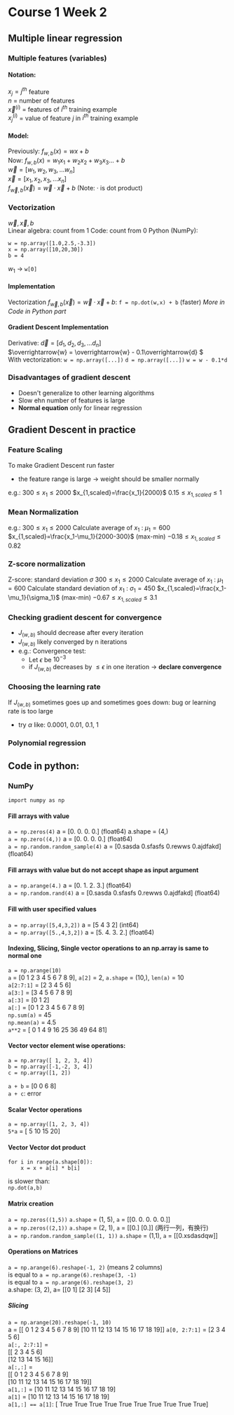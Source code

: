 # Course 1 Week 2

## Multiple linear regression

### Multiple features (variables)
#### Notation:
$x_j = j^{th}$ feature  
$n$ = number of features  
$\overrightarrow{x}^{(i)}$ = features of $i^{th}$ training example  
$x_j^{(i)}$ = value of feature $j$ in $i^{th}$ training example

#### Model:
Previously: $f_{w,b}(x) = wx + b$  
Now: $f_{w,b}(x) = w_1x_1 +w_2x_2+w_3x_3 ... + b$  
$\overrightarrow{w} = [w_1,w_2,w_3, ... w_n]$  
$\overrightarrow{x} = [x_1,x_2,x_3, ... x_n]$  
$f_{\overrightarrow{w},b}(\overrightarrow{x}) = \overrightarrow{w}·\overrightarrow{x} + b$ (Note: · is dot product)

### Vectorization
$\overrightarrow{w},\overrightarrow{x}, b$  
Linear algebra: count from 1
Code: count from 0
Python (NumPy):
```
w = np.array([1.0,2.5,-3.3])
x = np.array([10,20,30])
b = 4
```
$w_1$ -> `w[0]`  

#### Implementation
Vectorization $f_{\overrightarrow{w},b}(\overrightarrow{x}) = \overrightarrow{w}·\overrightarrow{x} + b$:
`f = np.dot(w,x) + b` (faster)
*More in Code in Python part*

#### Gradient Descent Implementation
Derivative: $\overrightarrow{d} = [d_1,d_2,d_3, ... d_n]$  
$\overrightarrow{w} = \overrightarrow{w} - 0.1\overrightarrow{d} $  
With vectorization:
`w = np.array([...])`
`d = np.array([...])`
`w = w - 0.1*d`

### Disadvantages of gradient descent
+ Doesn't generalize to other learning algorithms
+ Slow ehn number of features is large
+ **Normal equation** only for linear regression

## Gradient Descent in practice

### Feature Scaling
To make Gradient Descent run faster
+ the feature range is large -> weight should be smaller normally

e.g.:
$300\leq x_1 \leq 2000$
$x_{1,scaled}=\frac{x_1}{2000}$
$0.15 \leq x_{1,scaled} \leq 1$

### Mean Normalization
e.g.:
$300\leq x_1 \leq 2000$
Calculate average of $x_1$ : $\mu_1 = 600$
$x_{1,scaled}=\frac{x_1-\mu_1}{2000-300}$ (max-min)
$-0.18 \leq x_{1,scaled} \leq 0.82$

### Z-score normalization
Z-score: standard deviation $\sigma$
$300\leq x_1 \leq 2000$
Calculate average of $x_1$ : $\mu_1 = 600$
Calculate standard deviation of $x_1$ : $\sigma_1 = 450$
$x_{1,scaled}=\frac{x_1-\mu_1}{\sigma_1}$ (max-min)
$-0.67 \leq x_{1,scaled} \leq 3.1$

### Checking gradient descent for convergence
+ $J_{(w, b)}$ should decrease after every iteration
+ $J_{(w, b)}$ likely converged by n iterations
+ e.g.: Convergence test:
  + Let $\epsilon$ be $10^{-3}$
  + if $J_{(w, b)}$ decreases by $\leq\epsilon$ in one iteration -> **declare convergence**
  
### Choosing the learning rate
If $J_{(w, b)}$ sometimes goes up and sometimes goes down: bug or learning rate is too large
+ try $\alpha$ like: 0.0001, 0.01, 0.1, 1

### Polynomial regression


## Code in python:

### NumPy
`import numpy as np`  
#### Fill arrays with value
`a = np.zeros(4)`  a = [0. 0. 0. 0.] (float64) a.shape = (4,)  
`a = np.zero((4,))`  a = [0. 0. 0. 0.] (float64)  
`a = np.random.random_sample(4)` a = [0.sasda 0.sfasfs 0.rewws 0.ajdfakd] (float64)  
#### Fill arrays with value but do not accept shape as input argument
`a = np.arange(4.)` a = [0. 1. 2. 3.] (float64)  
`a = np.random.rand(4)`  a = [0.sasda 0.sfasfs 0.rewws 0.ajdfakd] (float64)  
#### Fill with user specified values
`a = np.array([5,4,3,2])`  a = [5 4 3 2] (int64)  
`a = np.array([5.,4,3,2])` a = [5. 4. 3. 2.] (float64)  
#### Indexing, Slicing, Single vector operations to an np.array is same to normal one
`a = np.arange(10)`  
`a` = [0 1 2 3 4 5 6 7 8 9], `a[2]` = 2, `a.shape` = (10,), `len(a)` = 10  
`a[2:7:1]` = [2 3 4 5 6]  
`a[3:]` = [3 4 5 6 7 8 9]  
`a[:3]` =  [0 1 2]  
`a[:]` = [0 1 2 3 4 5 6 7 8 9]  
`np.sum(a)` = 45  
`np.mean(a)` = 4.5  
`a**2` = [ 0  1  4  9 16 25 36 49 64 81]  
#### Vector vector element wise operations:
```
a = np.array([ 1, 2, 3, 4])
b = np.array([-1,-2, 3, 4])
c = np.array([1, 2])
```
`a + b` = [0 0 6 8]  
`a + c`: error  
#### Scalar Vector operations
`a = np.array([1, 2, 3, 4])`  
`5*a` = [ 5 10 15 20]  
#### Vector Vector dot product
```
for i in range(a.shape[0]):
    x = x + a[i] * b[i]
```
is slower than:  
`np.dot(a,b)`  
#### Matrix creation
`a = np.zeros((1,5))` `a.shape` = (1, 5), `a` = [\[0. 0. 0. 0. 0.]]  
`a = np.zeros((2,1))` `a.shape` = (2, 1), `a` = [\[0.]
[0.]] (两行一列，有换行)  
`a = np.random.random_sample((1, 1))` `a.shape` = (1,1), `a` = [\[0.xsdasdqw]]  
#### Operations on Matrices
`a = np.arange(6).reshape(-1, 2)`  (means 2 columns)  
is equal to
`a = np.arange(6).reshape(3, -1)`  
is equal to
`a = np.arange(6).reshape(3, 2)`  
a.shape: (3, 2), 
a= [[0 1]
 [2 3]
 [4 5]]
##### Slicing
`a = np.arange(20).reshape(-1, 10)`  
a = 
[\[ 0  1  2  3  4  5  6  7  8  9]
 [10 11 12 13 14 15 16 17 18 19]]
`a[0, 2:7:1]` = [2 3 4 5 6]  
`a[:, 2:7:1]` =  
 [\[ 2  3  4  5  6]  
 [12 13 14 15 16]]  
 `a[:,:]` =  
 [\[ 0  1  2  3  4  5  6  7  8  9]  
 [10 11 12 13 14 15 16 17 18 19]]  
 `a[1,:]` =  [10 11 12 13 14 15 16 17 18 19]  
`a[1]`   =  [10 11 12 13 14 15 16 17 18 19]  
`a[1,:] == a[1]`: [ True  True  True  True  True  True  True  True  True  True]